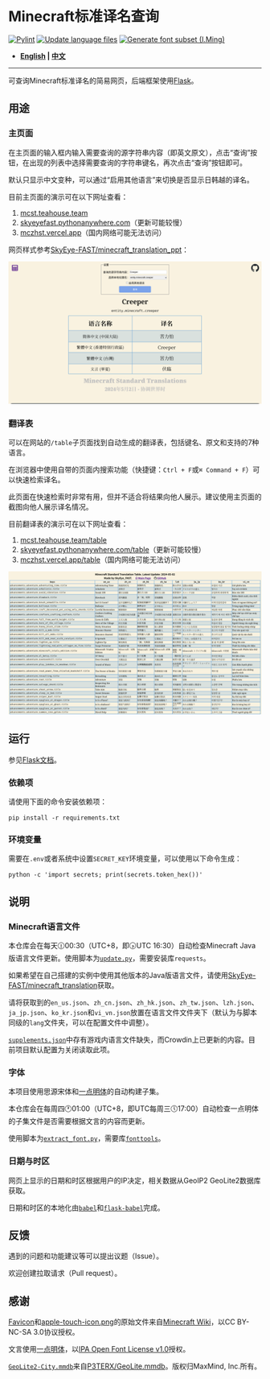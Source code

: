 # Minecraft标准译名查询

[![Pylint](https://github.com/SkyEye-FAST/minecraft_translation_flask/actions/workflows/pylint.yml/badge.svg)](https://github.com/SkyEye-FAST/minecraft_translation_flask/actions/workflows/pylint.yml) [![Update language files](https://github.com/SkyEye-FAST/minecraft_translation_flask/actions/workflows/update.yml/badge.svg)](https://github.com/SkyEye-FAST/minecraft_translation_flask/actions/workflows/update.yml) [![Generate font subset (I.Ming)](https://github.com/SkyEye-FAST/minecraft_translation_flask/actions/workflows/extract_font.yml/badge.svg)](https://github.com/SkyEye-FAST/minecraft_translation_flask/actions/workflows/extract_font.yml)

- **[English](README_en.md) | [中文](README.md)**

----

可查询Minecraft标准译名的简易网页，后端框架使用[Flask](https://github.com/pallets/flask)。

## 用途

### 主页面

在主页面的输入框内输入需要查询的源字符串内容（即英文原文），点击“查询”按钮，在出现的列表中选择需要查询的字符串键名，再次点击“查询”按钮即可。

默认只显示中文变种，可以通过“启用其他语言”来切换是否显示日韩越的译名。

目前主页面的演示可在以下网址查看：

1. [mcst.teahouse.team](https://mcst.teahouse.team/)
2. [skyeyefast.pythonanywhere.com](https://skyeyefast.pythonanywhere.com/)（更新可能较慢）
3. [mczhst.vercel.app](https://mczhst.vercel.app/)（国内网络可能无法访问）

网页样式参考[SkyEye-FAST/minecraft_translation_ppt](https://github.com/SkyEye-FAST/minecraft_translation_ppt)：

![Sample](sample/sample.png)

### 翻译表

可以在网站的`/table`子页面找到自动生成的翻译表，包括键名、原文和支持的7种语言。

在浏览器中使用自带的页面内搜索功能（快捷键：`Ctrl + F`或`⌘ Command + F`）可以快速检索译名。

此页面在快速检索时非常有用，但并不适合将结果向他人展示。建议使用主页面的截图向他人展示译名情况。

目前翻译表的演示可在以下网址查看：

1. [mcst.teahouse.team/table](https://mcst.teahouse.team/table)
2. [skyeyefast.pythonanywhere.com/table](https://skyeyefast.pythonanywhere.com/table)（更新可能较慢）
3. [mczhst.vercel.app/table](https://mczhst.vercel.app/table)（国内网络可能无法访问）

![Sample](sample/sample_table.png)

## 运行

参见[Flask文档](https://flask.palletsprojects.com/en/3.0.x/)。

### 依赖项

请使用下面的命令安装依赖项：

``` shell
pip install -r requirements.txt
```

### 环境变量

需要在`.env`或者系统中设置`SECRET_KEY`环境变量，可以使用以下命令生成：

``` shell
python -c 'import secrets; print(secrets.token_hex())'
```

## 说明

### Minecraft语言文件

本仓库会在每天🕧00:30（UTC+8，即🕟UTC 16:30）自动检查Minecraft Java版语言文件更新。使用脚本为[`update.py`](update.py)，需要安装库`requests`。

如果希望在自己搭建的实例中使用其他版本的Java版语言文件，请使用[SkyEye-FAST/minecraft_translation](https://github.com/SkyEye-FAST/minecraft_translation)获取。

请将获取到的`en_us.json`、`zh_cn.json`、`zh_hk.json`、`zh_tw.json`、`lzh.json`、`ja_jp.json`、`ko_kr.json`和`vi_vn.json`放置在语言文件文件夹下（默认为与脚本同级的`lang`文件夹，可以在配置文件中调整）。

[`supplements.json`](lang/supplements.json)中存有游戏内语言文件缺失，而Crowdin上已更新的内容。目前项目默认配置为关闭读取此项。

### 字体

本项目使用思源宋体和[一点明体](https://github.com/ichitenfont/I.Ming)的自动构建子集。

本仓库会在每周四🕐01:00（UTC+8，即UTC每周三🕔17:00）自动检查一点明体的子集文件是否需要根据文言的内容而更新。

使用脚本为[`extract_font.py`](extract_font.py)，需要库[`fonttools`](https://github.com/fonttools/fonttools)。

### 日期与时区

网页上显示的日期和时区根据用户的IP决定，相关数据从GeoIP2 GeoLite2数据库获取。

日期和时区的本地化由[`babel`](https://github.com/python-babel/babel)和[`flask-babel`](https://github.com/python-babel/flask-babel)完成。

## 反馈

遇到的问题和功能建议等可以提出议题（Issue）。

欢迎创建拉取请求（Pull request）。

## 感谢

[Favicon](static/favicon.ico)和[apple-touch-icon.png](static/apple-touch-icon.png)的原始文件来自[Minecraft Wiki](https://minecraft.wiki/w/File:Favicon.ico)，以CC BY-NC-SA 3.0协议授权。

文言使用[一点明体](https://github.com/ichitenfont/I.Ming)，以[IPA Open Font License v1.0](https://github.com/ichitenfont/I.Ming/blob/master/LICENSE.md)授权。

[`GeoLite2-City.mmdb`](GeoLite2-City.mmdb)来自[P3TERX/GeoLite.mmdb](https://github.com/P3TERX/GeoLite.mmdb)。版权归MaxMind, Inc.所有。
